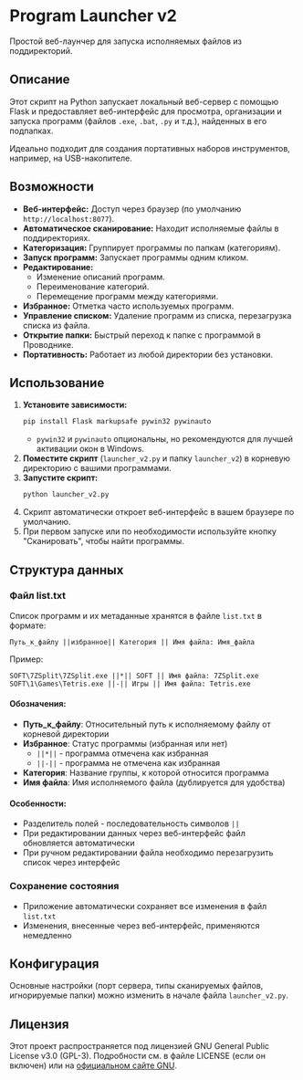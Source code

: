 # Program Launcher v2

Простой веб-лаунчер для запуска исполняемых файлов из поддиректорий.

## Описание

Этот скрипт на Python запускает локальный веб-сервер с помощью Flask и предоставляет веб-интерфейс для просмотра, организации и запуска программ (файлов `.exe`, `.bat`, `.py` и т.д.), найденных в его подпапках.

Идеально подходит для создания портативных наборов инструментов, например, на USB-накопителе.

## Возможности

*   **Веб-интерфейс:** Доступ через браузер (по умолчанию `http://localhost:8077`).
*   **Автоматическое сканирование:** Находит исполняемые файлы в поддиректориях.
*   **Категоризация:** Группирует программы по папкам (категориям).
*   **Запуск программ:** Запускает программы одним кликом.
*   **Редактирование:**
    *   Изменение описаний программ.
    *   Переименование категорий.
    *   Перемещение программ между категориями.
*   **Избранное:** Отметка часто используемых программ.
*   **Управление списком:** Удаление программ из списка, перезагрузка списка из файла.
*   **Открытие папки:** Быстрый переход к папке с программой в Проводнике.
*   **Портативность:** Работает из любой директории без установки.

## Использование

1.  **Установите зависимости:**
    ```bash
    pip install Flask markupsafe pywin32 pywinauto
    ```
    *   `pywin32` и `pywinauto` опциональны, но рекомендуются для лучшей активации окон в Windows.
2.  **Поместите скрипт** (`launcher_v2.py` и папку `launcher_v2`) в корневую директорию с вашими программами.
3.  **Запустите скрипт:**
    ```bash
    python launcher_v2.py
    ```
4.  Скрипт автоматически откроет веб-интерфейс в вашем браузере по умолчанию.
5.  При первом запуске или по необходимости используйте кнопку "Сканировать", чтобы найти программы.

## Структура данных

### Файл list.txt

Список программ и их метаданные хранятся в файле `list.txt` в формате:

```
Путь_к_файлу ||избранное|| Категория || Имя файла: Имя_файла
```

Пример:
```
SOFT\7ZSplit\7ZSplit.exe ||*|| SOFT || Имя файла: 7ZSplit.exe
SOFT\1\Games\Tetris.exe ||-|| Игры || Имя файла: Tetris.exe
```

#### Обозначения:
* **Путь_к_файлу**: Относительный путь к исполняемому файлу от корневой директории
* **Избранное**: Статус программы (избранная или нет)
  * `||*||` - программа отмечена как избранная
  * `||-||` - программа не отмечена как избранная
* **Категория**: Название группы, к которой относится программа
* **Имя файла**: Имя исполняемого файла (дублируется для удобства)

#### Особенности:
* Разделитель полей - последовательность символов `||`
* При редактировании данных через веб-интерфейс файл обновляется автоматически
* При ручном редактировании файла необходимо перезагрузить список через интерфейс

### Сохранение состояния

* Приложение автоматически сохраняет все изменения в файл `list.txt`
* Изменения, внесенные через веб-интерфейс, применяются немедленно

## Конфигурация

Основные настройки (порт сервера, типы сканируемых файлов, игнорируемые папки) можно изменить в начале файла `launcher_v2.py`.

## Лицензия

Этот проект распространяется под лицензией GNU General Public License v3.0 (GPL-3). Подробности см. в файле LICENSE (если он включен) или на [официальном сайте GNU](https://www.gnu.org/licenses/gpl-3.0.html).
